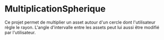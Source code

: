 # MultiplicationSpherique
Ce projet permet de multiplier un asset autour d'un cercle dont l'utilisateur règle le rayon. L'angle d'intervalle entre les assets peut lui aussi être modifié par l'utilisateur.
